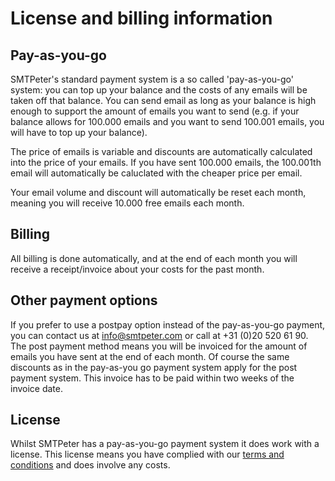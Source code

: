 # License and billing information

## Pay-as-you-go

SMTPeter's standard payment system is a so called 'pay-as-you-go' system:
you can top up your balance and the costs of any emails will be taken off 
that balance. You can send email as long as your balance is high enough to 
support the amount of emails you want to send (e.g. if your balance allows for
100.000 emails and you want to send 100.001 emails, you will have to top up
your balance). 

The price of emails is variable and discounts are automatically calculated into
the price of your emails. If you have sent 100.000 emails, the 100.001th email will 
automatically be caluclated with the cheaper price per email. 

Your email volume and discount will automatically be reset each month, meaning you 
will receive 10.000 free emails each month. 

## Billing

All billing is done automatically, and at the end of each month you will receive
a receipt/invoice about your costs for the past month. 

## Other payment options

If you prefer to use a postpay option instead of the pay-as-you-go payment, you
can contact us at [info@smtpeter.com](mailto:info@smtpeter.com "email us") or
call at +31 (0)20 520 61 90. The post payment method means you will be invoiced
for the amount of emails you have sent at the end of each month. Of course the same
discounts as in the pay-as-you go payment system apply for the post payment system. 
This invoice has to be paid within two weeks of the invoice date. 

## License

Whilst SMTPeter has a pay-as-you-go payment system it does work 
with a license. This license means you have complied with our
[terms and conditions](copernica-docs:SMTPeter/terms-and-conditions)
and does involve any costs. 
